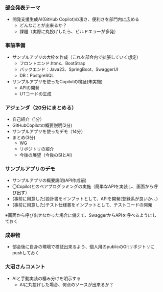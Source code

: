 ### 部会発表テーマ
- 開発支援生成AI(GitHub Copilot)の凄さ、便利さを部門内に広める
    - どんなことが出来るか？
    - 課題（実際に丸投げしたら、ビルドエラーが多発）

### 事前準備
- サンプルアプリの大枠を作成（これを部会内で拡張していく想定）
     - フロントエンド:htmx、BootStrap
     - バックエンド：Java23、SpringBoot、SwaggerUI
     - DB：PostgreSQL
- サンプルアプリを使ったCopilotの検証(未実施)
    - APIの開発
    - UTコードの生成

### アジェンダ（20分にまとめる）
- 自己紹介（1分）
- GitHubCopilotの概要説明(2分)
- サンプルアプリを使ったデモ（14分）
- まとめ(3分)
  - WG
  - リポジトリの紹介
  - 今後の展望（今後のSIとAI）

### サンプルアプリのデモ
- サンプルアプリの概要説明(API作成前)
- 〇Copilotとのペアプログラミングの実施（簡単なAPIを実装し、画面から呼び出す）
- (事前に用意した)設計書をインプットとして、APIを開発(登録系が良いか、、)
- (事前に用意した)テスト仕様書をインプットとして、テストコードの開発

※画面から呼び出せなかった場合に備えて、SwaggerからAPIを呼べるようにしておく

### 成果物
- 部会後に自身の環境で検証出来るよう、個人用のpublicのGitリポジトリにpushしておく

### 大沼さんコメント
- AIと手動実装の棲み分けを明示する
  - AIに丸投げした場合、何点のソースが出来るか？